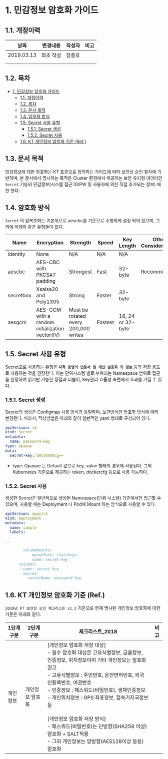 # 1. 민감정보 암호화 가이드



## 1.1. 개정이력

|    날짜    | 변경내용  | 작성자 | 비고 |
| :--------: | :-------: | :----: | :--: |
| 2019.03.13 | 최초 작성 | 장종호 |      |
|            |           |        |      |
|            |           |        |      |



## 1.2. 목차

- [1. 민감정보 암호화 가이드](#1-%EB%AF%BC%EA%B0%90%EC%A0%95%EB%B3%B4-%EC%95%94%ED%98%B8%ED%99%94-%EA%B0%80%EC%9D%B4%EB%93%9C)
  - [1.1. 개정이력](#11-%EA%B0%9C%EC%A0%95%EC%9D%B4%EB%A0%A5)
  - [1.2. 목차](#12-%EB%AA%A9%EC%B0%A8)
  - [1.3. 문서 목적](#13-%EB%AC%B8%EC%84%9C-%EB%AA%A9%EC%A0%81)
  - [1.4. 암호화 방식](#14-%EC%95%94%ED%98%B8%ED%99%94-%EB%B0%A9%EC%8B%9D)
  - [1.5. Secret 사용 유형](#15-secret-%EC%82%AC%EC%9A%A9-%EC%9C%A0%ED%98%95)
    - [1.5.1. Secret 생성](#151-secret-%EC%83%9D%EC%84%B1)
    - [1.5.2. Secret 사용](#152-secret-%EC%82%AC%EC%9A%A9)
  - [1.6. KT 개인정보 암호화 기준 (Ref.)](#16-kt-%EA%B0%9C%EC%9D%B8%EC%A0%95%EB%B3%B4-%EC%95%94%ED%98%B8%ED%99%94-%EA%B8%B0%EC%A4%80-ref)



## 1.3. 문서 목적

민감정보에 대한 암호화는 KT 표준으로 정의하는 가이드에 따라 보안성 승인 절차에 기반하며, 본 문서에서 명시하는 목적은 Cluster 환경에서 제공하는 보안 유지형 데이터인 `Secret` 기능의 민감정보(시스템 접근 ID/PW 및 사용자에 의한 직접 추가되는 정보) 에 한 한다. 

 

## 1.4. 암호화 방식

`Secret` 의 암복호화는 기본적으로 aescbc를 기준으로 수행하게 설정 되어 있으며, 그 외에 아래와 같은 유형들이 있다.

| Name      | Encryption                                      | Strength                             | Speed   | Key Length        | Other Considerations |
| --------- | ----------------------------------------------- | ------------------------------------ | ------- | ----------------- | -------------------- |
| identity  | None                                            | N/A                                  | N/A     | N/A               |                      |
| aescbc    | AES-CBC with PKCS#7 padding                     | Strongest                            | Fast    | 32-byte           | Recommend.           |
| secretbox | Xsalsa20 and Poly1305                           | Strong                               | Faster  | 32-byte           |                      |
| aesgcm    | AES-GCM with a random initialization vector(IV) | Must be rotated every 200,000 writes | Fastest | 16, 24 or 32-byte |                      |





## 1.5. Secret 사용 유형

Secret으로 사용하는 유형은 **`자격 증명의 인증서 및 개인 암호화 키 정보`** 등의 저장 용도로 사용하는 것을 권장한다. 이는 단위시스템 별로 부여되는 Namespace 범위로 접근을 한정하여 읽기만 가능한 장점과 더불어, Key관리 효율성 측면에서 효과를 가질 수 있다.



### 1.5.1. Secret 생성

Secret의 생성은 Configmap 사용 방식과 동일하며, 보관방식만 암호화 방식에 따라 변경된다. 따라서, 작성방법은 아래와 같이 일반적인 yaml 형태로 구성되어 있다.

```yaml
apiVersion: v1
kind: Secret
metadata:
  name: password-key
type: Opaque
data:
  secret-key: bWlsbGV0Cg==
```

- type: Opaque 는 Default 값으로 key, value 형태의 경우에 사용된다. 그외 Kubernetes 기준으로 제공하는 token, dockercfg 등으로 사용 가능하다.



### 1.5.2. Secret 사용

생성한 Secret은 일반적으로 생성된 Namespace(단위 시스템) 기준에서만 접근할 수 있으며, 사용할 때는 Deployment 나 Pod에 Mount 하는 방식으로 사용할 수 있다.

```yaml
apiVersion: apps/v1
kind: Deployment
metadata:
  name: sample
  labels:

...

        volumeMounts:
          - mountPath: /var/keys
            name: secret-key
      volumes:
      - name: secret-key
        secret:
          secretName: password-key
```





## 1.6. KT 개인정보 암호화 기준 (Ref.)

`2018년 KT 보안성 승인 체크리스트 v1.2` 기준으로 현재 명시된 개인정보 암호화에 대한 기준은 아래와 같다.

| 1단계 구분 | 2단계 구분      | 체크리스트_2018                                              | 비고 |
| ---------- | --------------- | ------------------------------------------------------------ | ---- |
| 개인정보   | 개인정보 암호화 | [개인정보 암호화 저장 대상]<br />- 필수 암호화 대상은 고유식별정보, 금윰정보, 인증정보, 위치정보이며 기타 개인정보는 암호화 권고<br />- 고유식별정보 : 주민번호, 운전면허번호, 외국인등록번호, 여권번호<br />- 인증정보 : 패스워드(비밀번호), 생체인증정보<br />- 개인위치정보 : GPS 좌표정보, 접속기지국정보 등<br /><br />[개인정보 암호화 저장 방식]<br />- 패스워드(비밀번호)는 단방향(SHA256 이상) 암호화 +  SALT적용<br />- 그외 개인정보는 양방향(AES128이상 등등) 암호화 |      |

